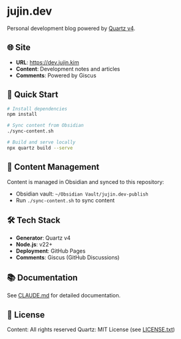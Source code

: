 # jujin.dev

Personal development blog powered by [Quartz v4](https://quartz.jzhao.xyz/).

## 🌐 Site

- **URL**: https://dev.jujin.kim
- **Content**: Development notes and articles
- **Comments**: Powered by Giscus

## 🚀 Quick Start

```bash
# Install dependencies
npm install

# Sync content from Obsidian
./sync-content.sh

# Build and serve locally
npx quartz build --serve
```

## 📝 Content Management

Content is managed in Obsidian and synced to this repository:
- Obsidian vault: `~/Obsidian Vault/jujin.dev-publish`
- Run `./sync-content.sh` to sync content

## 🛠️ Tech Stack

- **Generator**: Quartz v4
- **Node.js**: v22+
- **Deployment**: GitHub Pages
- **Comments**: Giscus (GitHub Discussions)

## 📚 Documentation

See [CLAUDE.md](./CLAUDE.md) for detailed documentation.

## 📄 License

Content: All rights reserved
Quartz: MIT License (see [LICENSE.txt](./LICENSE.txt))
